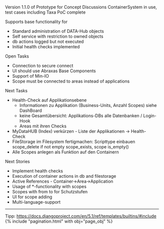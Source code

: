 Version 1.1.0 of Prototype for Concept Discussions
   ContainerSystem in use, test cases including Taxa PoC complete

Supports base functionality for 
- Standard administration of DATA-Hub objects
- Self service with restriction to owned objects
- db actions logged but not executed
- Initial health checks implemented

Open Tasks
- Connection to secure connect
- UI should use Abraxas Base Components
- Support of Min-IO
- Scope must be connected to areas instead of applications

Next Tasks
- Health-Check auf Applikationsebene 
  - Informationen zu Applikation (Business-Units, Anzahl Scopes) siehe DashBoard
  - keine Gesamtübersicht: Applikations-DBs alle Datenbanken / Login-Hook
  - Areas mit ihren Checks
- MyDataHUB (Index) verkürzen - Liste der Applikationen -> Health-Check
- FileStorage im Filesystem fertigmachen:
  Scripttype einbauen 
  scope_delete if not empty
  scope_exists, scope is_empty()
- Alle Scopes anlegen als Funktion auf den Containern

Next Stories
- Implement health checks
- Execution of container actions in db and filestorage
- Active References - Container->Area->Application
- Usage of *-functionality with scopes
- Scopes with from to for Schutzstufen 
- UI for scope adding
- Multi-language-support

------------------------------------------------------------------------------------------
Tipp:
  https://docs.djangoproject.com/en/5.1/ref/templates/builtins/#include
  {% include "pagination.html" with obj="page_obj"  %}

